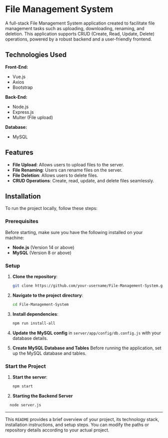 # File Management System

A full-stack File Management System application created to facilitate file management tasks such as uploading, downloading, renaming, and deletion. This application supports CRUD (Create, Read, Update, Delete) operations, powered by a robust backend and a user-friendly frontend.

## Technologies Used

**Front-End:**
- Vue.js
- Axios
- Bootstrap

**Back-End:**
- Node.js
- Express.js
- Multer (File upload)

**Database:**
- MySQL

## Features
- **File Upload**: Allows users to upload files to the server.
- **File Renaming**: Users can rename files on the server.
- **File Deletion**: Allows users to delete files.
- **CRUD Operations**: Create, read, update, and delete files seamlessly.

## Installation

To run the project locally, follow these steps:

### Prerequisites
Before starting, make sure you have the following installed on your machine:
- **Node.js** (Version 14 or above)
- **MySQL** (Version 8 or above)

### Setup

1. **Clone the repository**:
   ```bash
   git clone https://github.com/your-username/File-Management-System.git
   ```

2. **Navigate to the project directory**:
   ```bash
   cd File-Management-System
   ```

3. **Install dependencies**:
   ```bash
   npm run install-all
   ```

4. **Update the MySQL config** in `server/app/config/db.config.js` with your database details.

5. **Create MySQL Database and Tables** Before running the application, set up the MySQL database and tables. 

### Start the Project

1. **Start the server**:
   ```bash
   npm start
   ```

2. **Starting the Backend Server**
 ```bash
   node server.js
   ```

---

This `README` provides a brief overview of your project, its technology stack, installation instructions, and setup steps. You can modify the paths or repository details according to your actual project.
